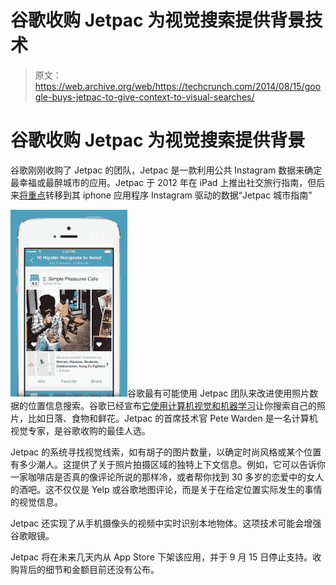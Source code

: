 # 谷歌收购 Jetpac 为视觉搜索提供背景技术

> 原文：<https://web.archive.org/web/https://techcrunch.com/2014/08/15/google-buys-jetpac-to-give-context-to-visual-searches/>

# 谷歌收购 Jetpac 为视觉搜索提供背景

谷歌刚刚收购了 Jetpac 的团队，Jetpac 是一款利用公共 Instagram 数据来确定最幸福或最醉城市的应用。Jetpac 于 2012 年在 iPad 上推出社交旅行指南，但后来[将重点](https://web.archive.org/web/20230109053417/https://techcrunch.com/2013/12/05/social-travel-app-jetpac-ditches-facebook-pivots-to-instagram-based-city-guides-for-at-a-glance-recommendations/)转移到其 iphone 应用程序 Instagram 驱动的数据“Jetpac 城市指南”

![iPhoneSnappyness@2x](img/8a31da20d98937646090f91039523134.png)谷歌最有可能使用 Jetpac 团队来改进使用照片数据的位置信息搜索。谷歌已经宣布[它使用计算机视觉和机器学习](https://web.archive.org/web/20230109053417/https://techcrunch.com/2013/05/23/google-starts-using-computer-vision-to-let-you-search-your-google-photos/)让你搜索自己的照片，比如日落、食物和鲜花。Jetpac 的首席技术官 Pete Warden 是一名计算机视觉专家，是谷歌收购的最佳人选。

Jetpac 的系统寻找视觉线索，如有胡子的图片数量，以确定时尚风格或某个位置有多少潮人。这提供了关于照片拍摄区域的独特上下文信息。例如，它可以告诉你一家咖啡店是否真的像评论所说的那样冷，或者帮你找到 30 多岁的恋爱中的女人的酒吧。这不仅仅是 Yelp 或谷歌地图评论，而是关于在给定位置实际发生的事情的视觉信息。

Jetpac 还实现了从手机摄像头的视频中实时识别本地物体。这项技术可能会增强谷歌眼镜。

Jetpac 将在未来几天内从 App Store 下架该应用，并于 9 月 15 日停止支持。收购背后的细节和金额目前还没有公布。